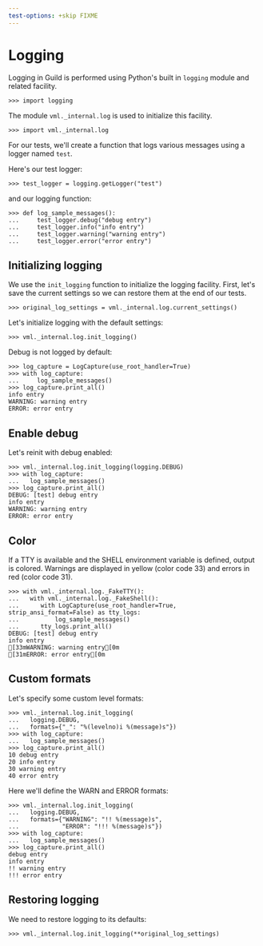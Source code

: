 ```yaml
---
test-options: +skip FIXME
---
```


# Logging

Logging in Guild is performed using Python's built in `logging` module
and related facility.

    >>> import logging

The module `vml._internal.log` is used to initialize this facility.

    >>> import vml._internal.log

For our tests, we'll create a function that logs various messages
using a logger named `test`.

Here's our test logger:

    >>> test_logger = logging.getLogger("test")

and our logging function:

    >>> def log_sample_messages():
    ...     test_logger.debug("debug entry")
    ...     test_logger.info("info entry")
    ...     test_logger.warning("warning entry")
    ...     test_logger.error("error entry")

## Initializing logging

We use the `init_logging` function to initialize the logging
facility. First, let's save the current settings so we can restore
them at the end of our tests.

    >>> original_log_settings = vml._internal.log.current_settings()

Let's initialize logging with the default settings:

    >>> vml._internal.log.init_logging()

Debug is not logged by default:

    >>> log_capture = LogCapture(use_root_handler=True)
    >>> with log_capture:
    ...     log_sample_messages()
    >>> log_capture.print_all()
    info entry
    WARNING: warning entry
    ERROR: error entry

## Enable debug

Let's reinit with debug enabled:

    >>> vml._internal.log.init_logging(logging.DEBUG)
    >>> with log_capture:
    ...   log_sample_messages()
    >>> log_capture.print_all()
    DEBUG: [test] debug entry
    info entry
    WARNING: warning entry
    ERROR: error entry

## Color

If a TTY is available and the SHELL environment variable is defined,
output is colored. Warnings are displayed in yellow (color code 33)
and errors in red (color code 31).

    >>> with vml._internal.log._FakeTTY():
    ...   with vml._internal.log._FakeShell():
    ...      with LogCapture(use_root_handler=True, strip_ansi_format=False) as tty_logs:
    ...          log_sample_messages()
    ...      tty_logs.print_all()
    DEBUG: [test] debug entry
    info entry
    [33mWARNING: warning entry[0m
    [31mERROR: error entry[0m

## Custom formats

Let's specify some custom level formats:

    >>> vml._internal.log.init_logging(
    ...   logging.DEBUG,
    ...   formats={"_": "%(levelno)i %(message)s"})
    >>> with log_capture:
    ...   log_sample_messages()
    >>> log_capture.print_all()
    10 debug entry
    20 info entry
    30 warning entry
    40 error entry

Here we'll define the WARN and ERROR formats:

    >>> vml._internal.log.init_logging(
    ...   logging.DEBUG,
    ...   formats={"WARNING": "!! %(message)s",
    ...            "ERROR": "!!! %(message)s"})
    >>> with log_capture:
    ...   log_sample_messages()
    >>> log_capture.print_all()
    debug entry
    info entry
    !! warning entry
    !!! error entry

## Restoring logging

We need to restore logging to its defaults:

    >>> vml._internal.log.init_logging(**original_log_settings)
